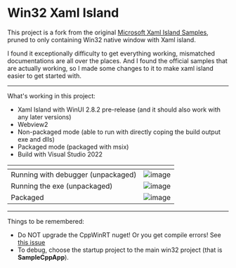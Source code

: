 # Win32 Xaml Island
This project is a fork from the original [Microsoft Xaml Island Samples](https://github.com/microsoft/Xaml-Islands-Samples), pruned to only containing Win32 native window with Xaml island.

I found it exceptionally difficulty to get everything working, mismatched documentations are all over the places. And I found the official samples that are actually working, so I made some changes to it to make xaml island easier to get started with.

--- 
What's working in this project:
- Xaml Island with WinUI 2.8.2 pre-release (and it should also work with any later versions)
- Webview2
- Non-packaged mode (able to run with directly coping the build output exe and dlls) 
- Packaged mode (packaged with msix)
- Build with Visual Studio 2022

| <!-- -->    | <!-- -->    |
|-------------|-------------|
|Running with debugger (unpackaged)| ![image](https://github.com/HO-COOH/Xaml-Islands-Samples/assets/42881734/501501f9-690c-4b51-ad95-2aff6d458f9c)|
|Running the exe (unpackaged)|![image](https://github.com/HO-COOH/Xaml-Islands-Samples/assets/42881734/be54664c-5baf-4894-885f-c6e1af638b0a)|
|Packaged| ![image](https://github.com/HO-COOH/Xaml-Islands-Samples/assets/42881734/687ae35d-6974-42fb-9689-0622c4d621fa)|

---
Things to be remembered:
- Do NOT upgrade the CppWinRT nuget! Or you get compile errors! See [this issue](https://github.com/microsoft/cppwinrt/issues/884)
- To debug, choose the startup project to the main win32 project (that is **SampleCppApp**).
